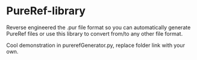 # PureRef-library
Reverse engineered the .pur file format so you can automatically generate PureRef files or use this library to convert from/to any other file format.

Cool demonstration in purerefGenerator.py, replace folder link with your own.
